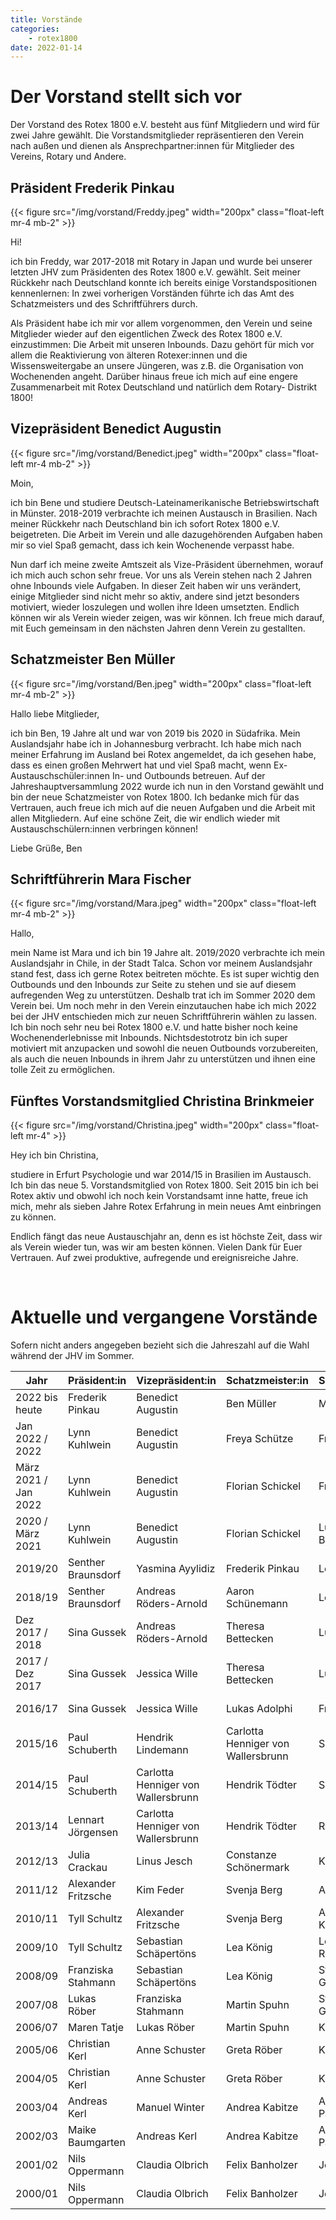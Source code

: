 ```yaml
---
title: Vorstände
categories:
    - rotex1800
date: 2022-01-14
---
```


# Der Vorstand stellt sich vor

Der Vorstand des Rotex 1800 e.V. besteht aus fünf Mitgliedern und wird für zwei Jahre gewählt. Die Vorstandsmitglieder repräsentieren den Verein nach außen und dienen als Ansprechpartner:innen für Mitglieder des Vereins, Rotary und Andere.

## Präsident Frederik Pinkau

{{< figure src="/img/vorstand/Freddy.jpeg" width="200px" class="float-left mr-4 mb-2" >}}

Hi!

ich bin Freddy, war 2017-2018 mit Rotary in Japan und wurde bei unserer letzten JHV zum Präsidenten des Rotex 1800 e.V. gewählt. Seit meiner Rückkehr nach Deutschland konnte ich bereits einige Vorstandspositionen kennenlernen: In zwei vorherigen Vorständen führte ich das Amt des Schatzmeisters und des Schriftführers durch.

Als Präsident habe ich mir vor allem vorgenommen, den Verein und seine Mitglieder wieder auf den eigentlichen Zweck des Rotex 1800 e.V. einzustimmen: Die Arbeit mit unseren Inbounds. Dazu gehört für mich vor allem die Reaktivierung von älteren Rotexer:innen und die Wissensweitergabe an unsere Jüngeren, was z.B. die Organisation von Wochenenden angeht. Darüber hinaus freue ich mich auf eine engere Zusammenarbeit mit Rotex Deutschland und natürlich dem Rotary- Distrikt 1800!

## Vizepräsident Benedict Augustin

{{< figure src="/img/vorstand/Benedict.jpeg" width="200px" class="float-left mr-4 mb-2" >}}

Moin,

ich bin Bene und studiere Deutsch-Lateinamerikanische Betriebswirtschaft in Münster. 2018-2019 verbrachte ich meinen Austausch in Brasilien. Nach meiner Rückkehr nach Deutschland bin ich sofort Rotex 1800 e.V. beigetreten. Die Arbeit im Verein und alle dazugehörenden Aufgaben haben mir so viel Spaß gemacht, dass ich kein Wochenende verpasst habe.

Nun darf ich meine zweite Amtszeit als Vize-Präsident übernehmen, worauf ich mich auch schon sehr freue. Vor uns als Verein stehen nach 2 Jahren ohne Inbounds viele Aufgaben. In dieser Zeit haben wir uns verändert, einige Mitglieder sind nicht mehr so aktiv, andere sind jetzt besonders motiviert, wieder loszulegen und wollen ihre Ideen umsetzten. Endlich können wir als Verein wieder zeigen, was wir können. Ich freue mich darauf, mit Euch gemeinsam in den nächsten Jahren denn Verein zu gestallten.

## Schatzmeister Ben Müller

{{< figure src="/img/vorstand/Ben.jpeg" width="200px" class="float-left mr-4 mb-2" >}}

Hallo liebe Mitglieder,

ich bin Ben, 19 Jahre alt und war von 2019 bis 2020 in Südafrika. Mein Auslandsjahr habe ich in Johannesburg verbracht. Ich habe mich nach meiner Erfahrung im Ausland bei Rotex angemeldet, da ich gesehen habe, dass es einen großen Mehrwert hat und viel Spaß macht, wenn Ex-Austauschschüler:innen In- und Outbounds betreuen. Auf der Jahreshauptversammlung 2022 wurde ich nun in den Vorstand gewählt und bin der neue Schatzmeister von Rotex 1800. Ich bedanke mich für das Vertrauen, auch freue ich mich auf die neuen Aufgaben und die Arbeit mit allen Mitgliedern. Auf eine schöne Zeit, die wir endlich wieder mit Austauschschülern:innen verbringen können!

Liebe Grüße,
Ben

## Schriftführerin Mara Fischer

{{< figure src="/img/vorstand/Mara.jpeg" width="200px" class="float-left mr-4 mb-2" >}}

Hallo,

mein Name ist Mara und ich bin 19 Jahre alt. 2019/2020 verbrachte ich mein Auslandsjahr in Chile, in der Stadt Talca. Schon vor meinem Auslandsjahr stand fest, dass ich gerne Rotex beitreten möchte. Es ist super wichtig den Outbounds und den Inbounds zur Seite zu stehen und sie auf diesem aufregenden Weg zu unterstützen. Deshalb trat ich im Sommer 2020 dem Verein bei. Um noch mehr in den Verein einzutauchen habe ich mich 2022 bei der JHV entschieden mich zur neuen Schriftführerin wählen zu lassen. Ich bin noch sehr neu bei Rotex 1800 e.V. und hatte bisher noch keine Wochenenderlebnisse mit Inbounds. Nichtsdestotrotz bin ich super motiviert mit anzupacken und sowohl die neuen Outbounds vorzubereiten, als auch die neuen Inbounds in ihrem Jahr zu unterstützen und ihnen eine tolle Zeit zu ermöglichen.


## Fünftes Vorstandsmitglied Christina Brinkmeier

{{< figure src="/img/vorstand/Christina.jpeg" width="200px" class="float-left mr-4" >}}

Hey ich bin Christina,

studiere in Erfurt Psychologie und war 2014/15 in Brasilien im Austausch. Ich bin das neue 5. Vorstandsmitglied von Rotex 1800.
Seit 2015 bin ich bei Rotex aktiv und obwohl ich noch kein Vorstandsamt inne hatte, freue ich mich, mehr als sieben Jahre Rotex Erfahrung in mein neues Amt einbringen zu können.

Endlich fängt das neue Austauschjahr an, denn es ist höchste Zeit, dass wir als Verein wieder tun, was wir am besten können. Vielen Dank für Euer Vertrauen. Auf zwei produktive, aufregende und ereignisreiche Jahre.

 

# Aktuelle und vergangene Vorstände

Sofern nicht anders angegeben bezieht sich die Jahreszahl auf die Wahl während der JHV im Sommer.

| Jahr                 | Präsident:in        | Vizepräsident:in                   | Schatzmeister:in                   | Schriftführer:in | Beisitzer:in         |
| -------------------- | ------------------- | ---------------------------------- | ---------------------------------- | ---------------- | -------------------- |
| 2022 bis heute       | Frederik Pinkau     | Benedict Augustin                  | Ben Müller                         | Mara Fischer     | Christina Brinkmeier |
| Jan 2022 / 2022      | Lynn Kuhlwein       | Benedict Augustin                  | Freya Schütze                      | Frederik Pinkau  | Paul Schuberth       |
| März 2021 / Jan 2022 | Lynn Kuhlwein       | Benedict Augustin                  | Florian Schickel                   | Frederik Pinkau  | Paul Schuberth       |
| 2020 / März 2021     | Lynn Kuhlwein       | Benedict Augustin                  | Florian Schickel                   | Lucia Bohnsack   | Paul Schuberth       |
| 2019/20              | Senther Braunsdorf  | Yasmina Ayylidiz                   | Frederik Pinkau                    | Leon Bohnsack    | Tyll Schultz         |
| 2018/19              | Senther Braunsdorf  | Andreas Röders-Arnold              | Aaron Schünemann                   | Leon Bohnsack    | Lennart Jörgensen    |
| Dez 2017 / 2018      | Sina Gussek         | Andreas Röders-Arnold              | Theresa Bettecken                  | Luisa Küster     | Lennart Jörgensen    |
| 2017 / Dez 2017      | Sina Gussek         | Jessica Wille                      | Theresa Bettecken                  | Luisa Küster     | Lennart Jörgensen    |
| 2016/17              | Sina Gussek         | Jessica Wille                      | Lukas Adolphi                      | Frauke de Buhr   | Birte Branning       |
| 2015/16              | Paul Schuberth      | Hendrik Lindemann                  | Carlotta Henniger von Wallersbrunn | Sophie Richter   | Birte Branning       |
| 2014/15              | Paul Schuberth      | Carlotta Henniger von Wallersbrunn | Hendrik Tödter                     | Sophie Richter   | Alexander Fritzsche  |
| 2013/14              | Lennart Jörgensen   | Carlotta Henniger von Wallersbrunn | Hendrik Tödter                     | Ronja Ganster    | Alexander Fritzsche  |
| 2012/13              | Julia Crackau       | Linus Jesch                        | Constanze Schönermark              | Kim Feder        |                      |
| 2011/12              | Alexander Fritzsche | Kim Feder                          | Svenja Berg                        | Annika Dittmar   |                      |
| 2010/11              | Tyll Schultz        | Alexander Fritzsche                | Svenja Berg                        | Alexandros Krull |                      |
| 2009/10              | Tyll Schultz        | Sebastian Schäpertöns              | Lea König                          | Lea Rosenbusch   |                      |
| 2008/09              | Franziska Stahmann  | Sebastian Schäpertöns              | Lea König                          | Stefan Groschopp |                      |
| 2007/08              | Lukas Röber         | Franziska Stahmann                 | Martin Spuhn                       | Stefan Groschopp |                      |
| 2006/07              | Maren Tatje         | Lukas Röber                        | Martin Spuhn                       | Karen Freimann   |                      |
| 2005/06              | Christian Kerl      | Anne Schuster                      | Greta Röber                        | Karen Freimann   |                      |
| 2004/05              | Christian Kerl      | Anne Schuster                      | Greta Röber                        | Kathrin Heyner   |                      |
| 2003/04              | Andreas Kerl        | Manuel Winter                      | Andrea Kabitze                     | Alina Paczkowski |                      |
| 2002/03              | Maike Baumgarten    | Andreas Kerl                       | Andrea Kabitze                     | Alina Paczkowski |                      |
| 2001/02              | Nils Oppermann      | Claudia Olbrich                    | Felix Banholzer                    | Jens Lipka       |                      |
| 2000/01              | Nils Oppermann      | Claudia Olbrich                    | Felix Banholzer                    | Jens Lipka       |                      |
